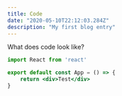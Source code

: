 ```yaml
---
title: Code
date: "2020-05-10T22:12:03.284Z"
description: "My first blog entry"
---
```


What does code look like?

```jsx
import React from 'react'

export default const App = () => {
    return <div>Test</div>
}

```
